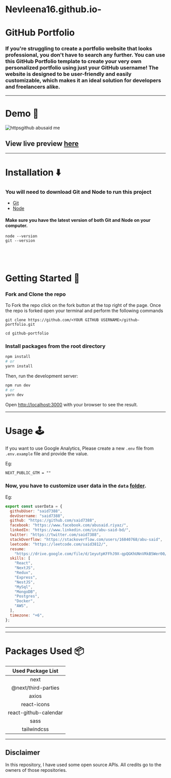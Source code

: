 # Nevleena16.github.io-
# GitHub Portfolio

### If you're struggling to create a portfolio website that looks professional, you don't have to search any further. You can use this GitHub Portfolio template to create your very own personalized portfolio using just your GitHub username! The website is designed to be user-friendly and easily customizable, which makes it an ideal solution for developers and freelancers alike.

---

# Demo :movie_camera:

![httpsgithub abusaid me](https://github.com/said7388/github-portfolio/assets/77630868/a331f996-1b4d-451a-941f-a15f5ae6de93)


## View live preview [here](https://my-github-portfolio.netlify.app/)

---

# Installation :arrow_down:

### You will need to download Git and Node to run this project

- [Git](https://git-scm.com/downloads)
- [Node](https://nodejs.org/en/download/)

#### Make sure you have the latest version of both Git and Node on your computer.

```
node --version
git --version
```

## <br />

# Getting Started :dart:

### Fork and Clone the repo

To Fork the repo click on the fork button at the top right of the page. Once the repo is forked open your terminal and perform the following commands

```
git clone https://github.com/<YOUR GITHUB USERNAME>/github-portfolio.git

cd github-portfolio
```

### Install packages from the root directory

```bash
npm install
# or
yarn install
```

Then, run the development server:

```bash
npm run dev
# or
yarn dev
```

Open [http://localhost:3000](http://localhost:3000) with your browser to see the result.

---

# Usage :joystick:

If you want to use Google Analytics, Please create a new `.env` file from `.env.example` file and provide the value.

Eg:

```env
NEXT_PUBLIC_GTM = ""
```

### Now, you have to customize user data in the `data` [folder](https://github.com/said7388/developer-portfolio/tree/main/data).

Eg:

```javascript
export const userData = {
  githubUser: "said7388",
  devUsername: "said7388",
  github: "https://github.com/said7388",
  facebook: "https://www.facebook.com/abusaid.riyaz/",
  linkedIn: "https://www.linkedin.com/in/abu-said-bd/",
  twitter: "https://twitter.com/said7388",
  stackOverflow: "https://stackoverflow.com/users/16840768/abu-said",
  leetcode: "https://leetcode.com/said3812/",
  resume:
    "https://drive.google.com/file/d/1eyutpKFFhJ9X-qpQGKhUNnVRkB5Wer00/view?usp=sharing",
  skills: [
    "React",
    "NextJS",
    "Redux",
    "Express",
    "NestJS",
    "MySql",
    "MongoDB",
    "Postgres",
    "Docker",
    "AWS",
  ],
  timezone: "+6",
};
```

---

---

# Packages Used :package:

|   Used Package List   |
| :-------------------: |
|         next          |
|  @next/third-parties  |
|         axios         |
|      react-icons      |
| react-github-calendar |
|         sass          |
|      tailwindcss      |

---

## Disclaimer

In this repository, I have used some open source APIs. All credits go to the owners of those repositories.
